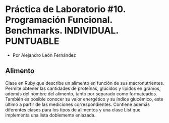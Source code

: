 # Práctica de Laboratorio #10. Programación Funcional. Benchmarks. INDIVIDUAL. PUNTUABLE
- Por Alejandro León Fernández

## Alimento

Clase en Ruby que describe un alimento en función de sus macronutrientes. Permite obtener las cantidades de proteínas, glúcidos y lípidos en gramos, además del nombre del alimento, tanto por separado como formateados. También es posible conocer su valor energético y su índice glucémico, este último a partir de las mediciones correspondientes.
Contiene además diferentes clases para los tipos de alimentos y una clase List que implementa una lista doblemente enlazada.
